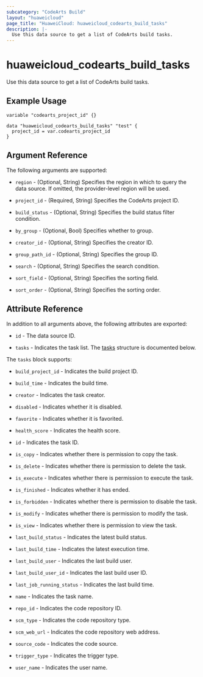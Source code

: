 ```yaml
---
subcategory: "CodeArts Build"
layout: "huaweicloud"
page_title: "HuaweiCloud: huaweicloud_codearts_build_tasks"
description: |-
  Use this data source to get a list of CodeArts build tasks.
---
```


# huaweicloud_codearts_build_tasks

Use this data source to get a list of CodeArts build tasks.

## Example Usage

```hcl
variable "codearts_project_id" {}

data "huaweicloud_codearts_build_tasks" "test" {
  project_id = var.codearts_project_id
}
```

## Argument Reference

The following arguments are supported:

* `region` - (Optional, String) Specifies the region in which to query the data source.
  If omitted, the provider-level region will be used.

* `project_id` - (Required, String) Specifies the CodeArts project ID.

* `build_status` - (Optional, String) Specifies the build status filter condition.

* `by_group` - (Optional, Bool) Specifies whether to group.

* `creator_id` - (Optional, String) Specifies the creator ID.

* `group_path_id` - (Optional, String) Specifies the group ID.

* `search` - (Optional, String) Specifies the search condition.

* `sort_field` - (Optional, String) Specifies the sorting field.

* `sort_order` - (Optional, String) Specifies the sorting order.

## Attribute Reference

In addition to all arguments above, the following attributes are exported:

* `id` - The data source ID.

* `tasks` - Indicates the task list.
  The [tasks](#attrblock--tasks) structure is documented below.

<a name="attrblock--tasks"></a>
The `tasks` block supports:

* `build_project_id` - Indicates the build project ID.

* `build_time` - Indicates the build time.

* `creator` - Indicates the task creator.

* `disabled` - Indicates whether it is disabled.

* `favorite` - Indicates whether it is favorited.

* `health_score` - Indicates the health score.

* `id` - Indicates the task ID.

* `is_copy` - Indicates whether there is permission to copy the task.

* `is_delete` - Indicates whether there is permission to delete the task.

* `is_execute` - Indicates whether there is permission to execute the task.

* `is_finished` - Indicates whether it has ended.

* `is_forbidden` - Indicates whether there is permission to disable the task.

* `is_modify` - Indicates whether there is permission to modify the task.

* `is_view` - Indicates whether there is permission to view the task.

* `last_build_status` - Indicates the latest build status.

* `last_build_time` - Indicates the latest execution time.

* `last_build_user` - Indicates the last build user.

* `last_build_user_id` - Indicates the last build user ID.

* `last_job_running_status` - Indicates the last build time.

* `name` - Indicates the task name.

* `repo_id` - Indicates the code repository ID.

* `scm_type` - Indicates the code repository type.

* `scm_web_url` - Indicates the code repository web address.

* `source_code` - Indicates the code source.

* `trigger_type` - Indicates the trigger type.

* `user_name` - Indicates the user name.
